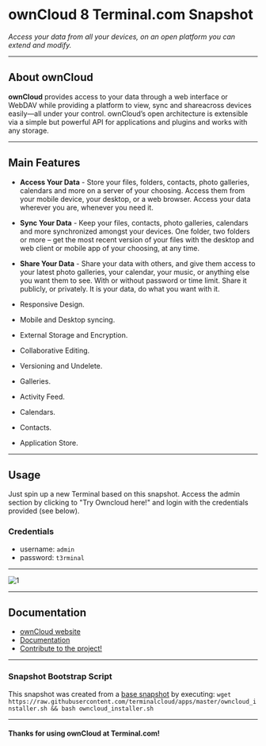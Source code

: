 # **ownCloud 8** Terminal.com Snapshot

*Access your data from all your devices, on an open platform you can extend and modify.*

---

## About ownCloud

**ownCloud** provides access to your data through a web interface or WebDAV while providing a platform to view, sync and shareacross devices easily—all under your control. 
ownCloud’s open architecture is extensible via a simple but powerful API for applications and plugins and works with any storage.

---

## Main Features


- **Access Your Data** - Store your files, folders, contacts, photo galleries, calendars and more on a server of your choosing. Access them from your mobile device, your desktop, or a web browser. Access your data wherever you are, whenever you need it. 
- **Sync Your Data** - Keep your files, contacts, photo galleries, calendars and more synchronized amongst your devices. One folder, two folders or more – get the most recent version of your files with the desktop and web client or mobile app of your choosing, at any time.
- **Share Your Data** - Share your data with others, and give them access to your latest photo galleries, your calendar, your music, or anything else you want them to see. With or without password or time limit. Share it publicly, or privately. It is your data, do what you want with it.

- Responsive Design.
- Mobile and Desktop syncing.
- External Storage and Encryption.
- Collaborative Editing.
- Versioning and Undelete.
- Galleries.
- Activity Feed.
- Calendars.
- Contacts.
- Application Store.


---

## Usage

Just spin up a new Terminal based on this snapshot. Access the admin section by clicking to "Try Owncloud here!" and login with the credentials provided (see below).

### Credentials

- username: `admin`
- password: `t3rminal`

---

![1](http://i.imgur.com/WAgpvUP.png)

---

## Documentation

- [ownCloud website](https://owncloud.org/)
- [Documentation](http://doc.owncloud.org/)
- [Contribute to the project!](https://owncloud.org/contribute/)

---

### Snapshot Bootstrap Script

This snapshot was created from a [base snapshot](https://www.terminal.com/tiny/FzpHiTXG1K) by executing:
`wget https://raw.githubusercontent.com/terminalcloud/apps/master/owncloud_installer.sh && bash owncloud_installer.sh`

---

#### Thanks for using ownCloud at Terminal.com!
